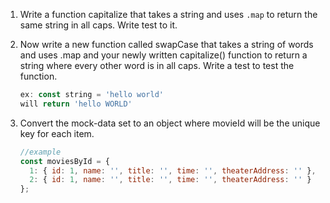 1.  Write a function capitalize that takes a string and
    uses `.map` to return the same string in all caps. Write test to it.

2.  Now write a new function called swapCase that takes a string of words and uses .map and your newly written capitalize()
    function to return a string where every other word is in all caps. Write a test to test the function.
    ```js
    ex: const string = 'hello world'
    will return 'hello WORLD'
    ```
3.  Convert the mock-data set to an object where movieId will be the unique key for each item.
    ```js
    //example
    const moviesById = {
      1: { id: 1, name: '', title: '', time: '', theaterAddress: '' },
      2: { id: 1, name: '', title: '', time: '', theaterAddress: '' }
    };
    ```
